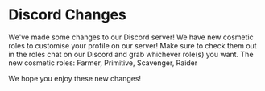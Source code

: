 # Discord Changes

We've made some changes to our Discord server! We have new cosmetic roles to customise your profile on our server! Make sure to check them out in the ⁠roles chat on our Discord and grab whichever role(s) you want. 
The new cosmetic roles: Farmer, Primitive, Scavenger, Raider

We hope you enjoy these new changes!
